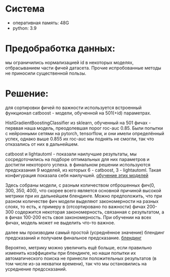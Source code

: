 # Система
- оперативная память: 48G
- python: 3.9

# Предобработка данных: 
мы ограничились нормализацией id в некоторых моделях, отбрасыванием части фичей датасета. Прочие испробованные методы не приносили существенной пользы.

# Решение:
для сортировки фичей по важности используется встроенный функционал catboost - модели, обученной на 501(+id) параметрах.

HistGradientBoostingClassifier из sklearn, обученный на 501 фичах - перввая наша модель, преодолевшая порог roc-auc 0.85. 
Были попытки с нейронными сетями на pytorch, tensorflow, и они имели определённый успех, однако выше 0.855 их roc-auc мы поднять не смогли, так что отказались от них в дальнейшем.

catboost и lightautoml - показали наилучшие результаты, мы сосредоточились на подборе оптимальных для них параметров и достигли некоторого успеха.
в финальном решении используются предсказания 9 моделей, из которых 6 - catboost, 3 - lightautoml. Такая конфигурация показала себя наилучшей. [обучение этих моделей ](https://github.com/ArgentumX/CloudWalkers-solution/blob/main/Models.ipynb)

Здесь собраны модели, с разным количеством отброшенных фич(0, 300, 350, 400), что скорее всего является основной причиной высокой метрики при их дальнейшем блендинге. 
Можно предположить, что при разном количестве фич модели выделяют закономерности на разных слоях, то есть, к примеру в (отсортировано по важности) фичах 200-300 содержится некоторая закономерность, связанная с результатом, а в фичах 100-200 есть своя закономерность.
При обучении на всех фичах, модель может не выделить что-то важное.

далее мы производим самый простой (усреднённое значение) блендинг предсказаний и получаем финальное предсказание. [блендинг](https://github.com/ArgentumX/CloudWalkers-solution/blob/main/Blending.ipynb)

Вероятно, метрику можно увеличить ещё больше, если правильно изменить коэффиценты при блендинге, но наши попытки их автоматического поиска не принесли положительных результатов (в том числе из-за нехватки времени), так что мы остановились на усреднение предссказаний.

